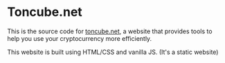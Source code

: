 # Toncube.net

This is the source code for [toncube.net](https://toncube.com), a website that provides tools to help you use your cryptocurrency more efficiently.

This website is built using HTML/CSS and vanilla JS. (It's a static website)
